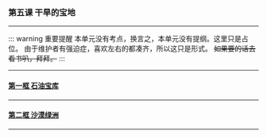 ### 第五课 干旱的宝地

---

::: warning 重要提醒
本单元没有考点，换言之，本单元没有提纲。这里只是占位。
由于维护者有强迫症，喜欢左右的都凑齐，所以这只是形式。
~~如果要的话去看书叭，拜拜。~~
:::

---

#### [第一框 石油宝库](./%E7%AC%AC%E4%B8%80%E6%A1%86%20%E7%9F%B3%E6%B2%B9%E5%AE%9D%E5%BA%93)

---

#### [第二框 沙漠绿洲](./%E7%AC%AC%E4%BA%8C%E6%A1%86%20%E6%B2%99%E6%BC%A0%E7%BB%BF%E6%B4%B2)

---